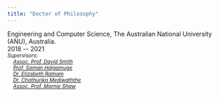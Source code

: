 ```yaml
---
title: "Doctor of Philosophy"
---
```

Engineering and Computer Science, The Australian National University (ANU), Australia.  
2018 -- 2021  
<sup><i>Supervisors:     
   &nbsp; &nbsp;      [Assoc. Prof. David Smith](https://research.csiro.au/isp/about-us/people/david-smith/)  
&nbsp; &nbsp;        [Prof. Saman Halgamuge](https://findanexpert.unimelb.edu.au/profile/2854-saman-halgamuge)  
 &nbsp; &nbsp;       [Dr. Elizabeth Ratnam](https://researchers.anu.edu.au/researchers/ratnam-e)  
  &nbsp; &nbsp;        [Dr. Chathurika Mediwaththe](https://cecc.anu.edu.au/people/chathurika-mediwaththe)  
&nbsp; &nbsp;        [Assoc. Prof. Marnie Shaw](https://iceds.anu.edu.au/people/academics/associate-professor-marnie-shaw) </sup>
